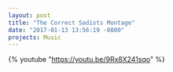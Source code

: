 ```yaml
---
layout: post
title: "The Correct Sadists Montage"
date: "2017-01-13 13:56:19 -0800"
projects: Music
---
```


{% youtube "https://youtu.be/9Rx8X241sqo" %}
